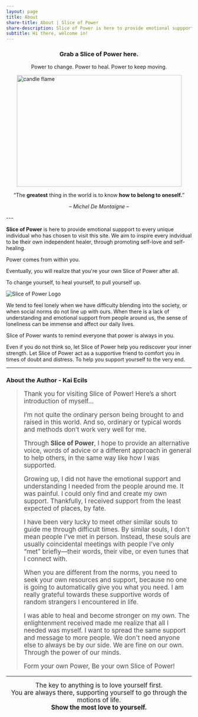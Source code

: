 ```yaml
---
layout: page
title: About
share-title: About | Slice of Power
share-description: Slice of Power is here to provide emotional suppport to every unique individual who has chosen to visit this site. We aim to inspire every indvidual to be their own independent healer, through promoting self-love and self-healing.
subtitle: Hi there, welcome in!
---
```


<h3 style="text-align:center;"><b>Grab a Slice of Power here.</b></h3>
<p style="text-align:center;">Power to change. Power to heal. Power to keep moving.</p>

<img src="https://images.pexels.com/photos/278823/pexels-photo-278823.jpeg?auto=compress&cs=tinysrgb&w=1260&h=750&dpr=2" alt="candle flame" style="width:447px; height:303px; display: block; margin: 0 auto;">

<p style="text-align:center;">“The <b>greatest</b> thing in the world is to know <b>how to belong to oneself.</b>”</p>
<p style="text-align:center;font-size:14px;"><i>– Michel De Montaigne –</i></p>
---

**Slice of Power** is here to provide emotional suppport to every unique individual who has chosen to visit this site. We aim to inspire every indvidual to be their own independent healer, through promoting self-love and self-healing.

Power comes from within you.

Eventually, you will realize that you're your own Slice of Power after all.

To change yourself, to heal yourself, to pull yourself up.

<img src="/assets/img/sliceofpower-banner4.png" alt="Slice of Power Logo" style="display: block; margin: 0 auto;">

We tend to feel lonely when we have difficulty blending into the society, or when social norms do not line up with ours. When there is a lack of understanding and emotional support from people around us, the sense of loneliness can be immense and affect our daily lives.

Slice of Power wants to remind everyone that power is always in you.

Even if you do not think so, let Slice of Power help you rediscover your inner strength. Let Slice of Power act as a supportive friend to comfort you in times of doubt and distress. To help you support yourself to the very end.

---

### About the Author - Kai Ecils

<blockquote style="color:#484848; font-size:17px;">
  <p>Thank you for visiting Slice of Power! Here’s a short introduction of myself...</p>
  <p>I’m not quite the ordinary person being brought to and raised in this world. And so, ordinary or typical words and methods don’t work very well for me.</p>
  <p>Through <b>Slice of Power</b>, I hope to provide an alternative voice, words of advice or a different approach in general to help others, in the same way like how I was supported.</p>
  <p>Growing up, I did not have the emotional support and understanding I needed from the people around me. It was painful. I could only find and create my own support. Thankfully, I received support from the least expected of places, by fate.</p>
  <p>I have been very lucky to meet other similar souls to guide me through difficult times. By similar souls, I don't mean people I've met in person. Instead, these souls are usually coincidental meetings with people I’ve only “met” briefly—their words, their vibe, or even tunes that I connect with.</p>
  <p>When you are different from the norms, you need to seek your own resources and support, because no one is going to automatically give you what you need. I am really grateful towards these supportive words of random strangers I encountered in life.</p>
  <p>I was able to heal and become stronger on my own. The enlightenment received made me realize that all I needed was myself. I want to spread the same support and message to more people. We don't need anyone else to always be by our side. We are fine on our own. Through the power of our minds.</p>
  <p>Form your own Power, Be your own Slice of Power!</p>
</blockquote>

---
<div style="text-align:center;font-size:17px;">The key to anything is to love yourself first.
<br/>
You are always there, supporting yourself to go through the motions of life. 
<br/>
<b>Show the most love to yourself.</b></div>
